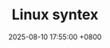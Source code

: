 ---
title: Linux syntex
date: 2025-08-10 17:55:00 +0800
categories: [syntex]
tags: [Linux]     # TAG names should always be lowercase
---